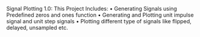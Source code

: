 Signal Plotting 1.0: 
This Project Includes: 
  • Generating Signals using Predefined zeros and ones function 
  • Generating and Plotting unit impulse signal and unit step signals 
  • Plotting different type of signals like flipped, delayed, unsampled etc.

